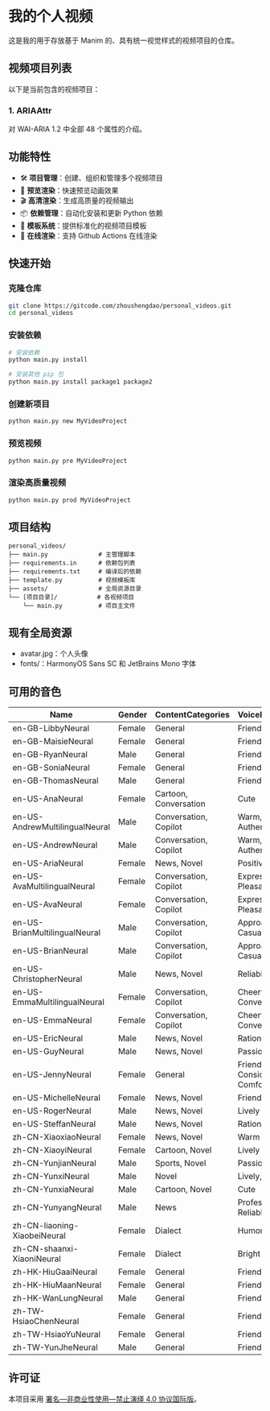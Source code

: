 # 我的个人视频

这是我的用于存放基于 Manim 的、具有统一视觉样式的视频项目的仓库。

## 视频项目列表

以下是当前包含的视频项目：

### 1. ARIAAttr

对 WAI-ARIA 1.2 中全部 48 个属性的介绍。

## 功能特性

- 🛠️ **项目管理**：创建、组织和管理多个视频项目
- 🎥 **预览渲染**：快速预览动画效果
- 🎬 **高清渲染**：生成高质量的视频输出
- 📦 **依赖管理**：自动化安装和更新 Python 依赖
- 📁 **模板系统**：提供标准化的视频项目模板
- 🔄 **在线渲染**：支持 Github Actions 在线渲染

## 快速开始

### 克隆仓库

```bash
git clone https://gitcode.com/zhoushengdao/personal_videos.git
cd personal_videos
```

### 安装依赖

```bash
# 安装依赖
python main.py install

# 安装其他 pip 包
python main.py install package1 package2
```

### 创建新项目

```bash
python main.py new MyVideoProject
```

### 预览视频

```bash
python main.py pre MyVideoProject
```

### 渲染高质量视频

```bash
python main.py prod MyVideoProject
```

## 项目结构

```
personal_videos/
├── main.py              # 主管理脚本
├── requirements.in      # 依赖包列表
├── requirements.txt     # 编译后的依赖
├── template.py          # 视频模板库
├── assets/              # 全局资源目录
└── [项目目录]/           # 各视频项目
    └── main.py          # 项目主文件
```

## 现有全局资源

- avatar.jpg：个人头像
- fonts/：HarmonyOS Sans SC 和 JetBrains Mono 字体

## 可用的音色

| Name                           | Gender | ContentCategories     | VoicePersonalities                     |
| ------------------------------ | ------ | --------------------- | -------------------------------------- |
| en-GB-LibbyNeural              | Female | General               | Friendly, Positive                     |
| en-GB-MaisieNeural             | Female | General               | Friendly, Positive                     |
| en-GB-RyanNeural               | Male   | General               | Friendly, Positive                     |
| en-GB-SoniaNeural              | Female | General               | Friendly, Positive                     |
| en-GB-ThomasNeural             | Male   | General               | Friendly, Positive                     |
| en-US-AnaNeural                | Female | Cartoon, Conversation | Cute                                   |
| en-US-AndrewMultilingualNeural | Male   | Conversation, Copilot | Warm, Confident, Authentic, Honest     |
| en-US-AndrewNeural             | Male   | Conversation, Copilot | Warm, Confident, Authentic, Honest     |
| en-US-AriaNeural               | Female | News, Novel           | Positive, Confident                    |
| en-US-AvaMultilingualNeural    | Female | Conversation, Copilot | Expressive, Caring, Pleasant, Friendly |
| en-US-AvaNeural                | Female | Conversation, Copilot | Expressive, Caring, Pleasant, Friendly |
| en-US-BrianMultilingualNeural  | Male   | Conversation, Copilot | Approachable, Casual, Sincere          |
| en-US-BrianNeural              | Male   | Conversation, Copilot | Approachable, Casual, Sincere          |
| en-US-ChristopherNeural        | Male   | News, Novel           | Reliable, Authority                    |
| en-US-EmmaMultilingualNeural   | Female | Conversation, Copilot | Cheerful, Clear, Conversational        |
| en-US-EmmaNeural               | Female | Conversation, Copilot | Cheerful, Clear, Conversational        |
| en-US-EricNeural               | Male   | News, Novel           | Rational                               |
| en-US-GuyNeural                | Male   | News, Novel           | Passion                                |
| en-US-JennyNeural              | Female | General               | Friendly, Considerate, Comfort         |
| en-US-MichelleNeural           | Female | News, Novel           | Friendly, Pleasant                     |
| en-US-RogerNeural              | Male   | News, Novel           | Lively                                 |
| en-US-SteffanNeural            | Male   | News, Novel           | Rational                               |
| zh-CN-XiaoxiaoNeural           | Female | News, Novel           | Warm                                   |
| zh-CN-XiaoyiNeural             | Female | Cartoon, Novel        | Lively                                 |
| zh-CN-YunjianNeural            | Male   | Sports, Novel         | Passion                                |
| zh-CN-YunxiNeural              | Male   | Novel                 | Lively, Sunshine                       |
| zh-CN-YunxiaNeural             | Male   | Cartoon, Novel        | Cute                                   |
| zh-CN-YunyangNeural            | Male   | News                  | Professional, Reliable                 |
| zh-CN-liaoning-XiaobeiNeural   | Female | Dialect               | Humorous                               |
| zh-CN-shaanxi-XiaoniNeural     | Female | Dialect               | Bright                                 |
| zh-HK-HiuGaaiNeural            | Female | General               | Friendly, Positive                     |
| zh-HK-HiuMaanNeural            | Female | General               | Friendly, Positive                     |
| zh-HK-WanLungNeural            | Male   | General               | Friendly, Positive                     |
| zh-TW-HsiaoChenNeural          | Female | General               | Friendly, Positive                     |
| zh-TW-HsiaoYuNeural            | Female | General               | Friendly, Positive                     |
| zh-TW-YunJheNeural             | Male   | General               | Friendly, Positive                     |

## 许可证

本项目采用 [署名—非商业性使用—禁止演绎 4.0 协议国际版](LICENSE)。
